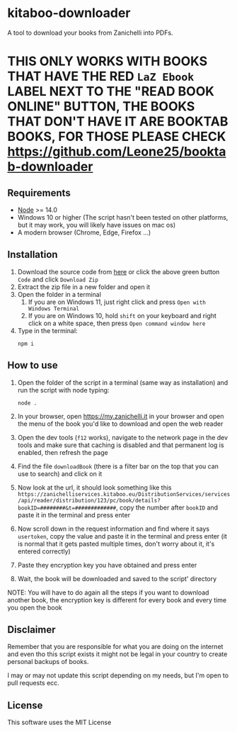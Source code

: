 # kitaboo-downloader

A tool to download your books from Zanichelli into PDFs.

# **THIS ONLY WORKS WITH BOOKS THAT HAVE THE RED `LaZ Ebook` LABEL NEXT TO THE "READ BOOK ONLINE" BUTTON, THE BOOKS THAT DON'T HAVE IT ARE BOOKTAB BOOKS, FOR THOSE PLEASE CHECK https://github.com/Leone25/booktab-downloader**

## Requirements

- [Node](https://nodejs.org/it/) >= 14.0
- Windows 10 or higher (The script hasn't been tested on other platforms, but it may work, you will likely have issues on mac os)
- A modern browser (Chrome, Edge, Firefox ...)

## Installation

1. Download the source code from [here](https://github.com/Leone25/kitaboo-downloader/archive/refs/heads/main.zip) or click the above green button `Code` and click `Download Zip`
2. Extract the zip file in a new folder and open it
3. Open the folder in a terminal
   1. If you are on Windows 11, just right click and press `Open with Windows Terminal`
   2. If you are on Windows 10, hold `shift` on your keyboard and right click on a white space, then press `Open command window here`
4. Type in the terminal:
   ```shell
   npm i
   ```

## How to use

1. Open the folder of the script in a terminal (same way as installation) and run the script with node typing:

   ```shell
   node .
   ```
2. In your browser, open https://my.zanichelli.it in your browser and open the menu of the book you'd like to download and open the web reader
3. Open the dev tools (`f12` works), navigate to the network page in the dev tools and make sure that caching is disabled and that permanent log is enabled, then refresh the page
4. Find the file `downloadBook` (there is a filter bar on the top that you can use to search) and click on it
5. Now look at the url, it should look something like this `https://zanichelliservices.kitaboo.eu/DistributionServices/services/api/reader/distribution/123/pc/book/details?bookID=########&t=#############`, copy the number after `bookID` and paste it in the terminal and press enter
6. Now scroll down in the request information and find where it says `usertoken`, copy the value and paste it in the terminal and press enter (it is normal that it gets pasted multiple times, don't worry about it, it's entered correctly)
6. Paste they encryption key you have obtained and press enter
7. Wait, the book will be downloaded and saved to the script' directory

NOTE: You will have to do again all the steps if you want to download another book, the encryption key is different for every book and every time you open the book

## Disclaimer

Remember that you are responsible for what you are doing on the internet and even tho this script exists it might not be legal in your country to create personal backups of books.

I may or may not update this script depending on my needs, but I'm open to pull requests ecc.

## License

This software uses the MIT License
